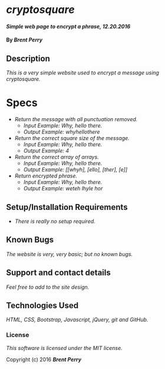 # _cryptosquare_

#### _Simple web page to encrypt a phrase, 12.20.2016_

#### By _**Brent Perry**_

## Description

_This is a very simple website used to encrypt a message using cryptosquare._

# Specs

* _Return the message with all punctuation removed._
  * _Input Example: Why, hello there._
  * _Output Example: whyhellothere_
* _Return the correct square size of the message._
  * _Input Example: Why, hello there._
  * _Output Example: 4_
* _Return the correct array of arrays._
  * _Input Example: Why, hello there._
  * _Output Example: [[whyh], [ello], [ther], [e]]_
* _Return encrypted phrase._
  * _Input Example: Why, hello there._
  * _Output Example: weteh lhyle hor_


## Setup/Installation Requirements

* _There is really no setup required._

## Known Bugs

_The website is very, very basic; but no known bugs._

## Support and contact details

_Feel free to add to the site design._

## Technologies Used

_HTML, CSS, Bootstrap, Javascript, jQuery, git and GitHub._

### License

*This software is licensed under the MIT license.*

Copyright (c) 2016 **_Brent Perry_**
